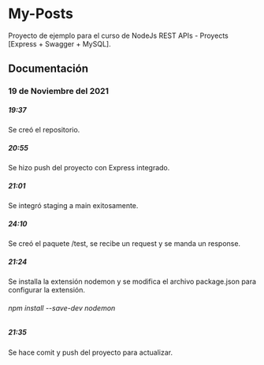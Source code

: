 # My-Posts
Proyecto de ejemplo para el curso de NodeJs REST APIs - Proyects [Express + Swagger + MySQL].

## Documentación

### 19 de Noviembre del 2021
##### 19:37
Se creó el repositorio.

##### 20:55
Se hizo push del proyecto con Express integrado.

##### 21:01
Se integró staging a main exitosamente.

##### 24:10
Se creó el paquete /test, se recibe un request y se manda un response.

##### 21:24
Se installa la extensión nodemon y se modifica el archivo package.json para configurar la extensión.
###### npm install --save-dev nodemon

##### 21:35
Se hace comit y push del proyecto para actualizar.